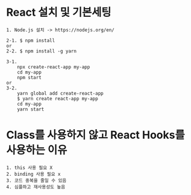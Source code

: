 # React 설치 및 기본세팅
```
1. Node.js 설치 -> https://nodejs.org/en/

2-1. $ npm install
or
2-2. $ npm install -g yarn

3-1.
    npx create-react-app my-app
    cd my-app
    npm start
or
3-2.
    yarn global add create-react-app
    $ yarn create react-app my-app
    cd my-app
    yarn start

``` 

# Class를 사용하지 않고 React Hooks를 사용하는 이유
```
1. this 사용 필요 X
2. binding 사용 필요 x
3. 코드 중복을 줄일 수 있음
4. 심플하고 재사용성도 높음
```


